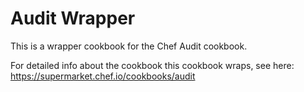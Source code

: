 # Audit Wrapper

This is a wrapper cookbook for the Chef Audit cookbook.

For detailed info about the cookbook this cookbook wraps, see here: https://supermarket.chef.io/cookbooks/audit

